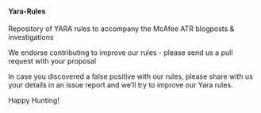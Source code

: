                                                                 
#### Yara-Rules ####

Repository of YARA rules to accompany the McAfee ATR blogposts & investigations

We endorse contributing to improve our rules - please send us a pull request with your proposal

In case you discovered a false positive with our rules, please share with us your details in an issue report and we’ll try to improve our Yara rules.

Happy Hunting!

